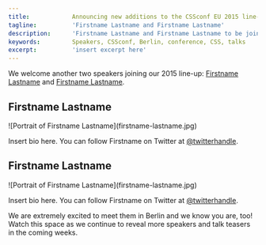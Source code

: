 ```yaml
---
title:            Announcing new additions to the CSSconf EU 2015 line-up
tagline:          'Firstname Lastname and Firstname Lastname'
description:      'Firstname Lastname and Firstname Lastname to be joining us on stage in Berlin this September'
keywords:         Speakers, CSSconf, Berlin, conference, CSS, talks
excerpt:          'insert excerpt here'
---
```


We welcome another two speakers joining our 2015 line-up: <a href="#" target="_blank">Firstname Lastname</a> and <a href="#" target="_blank">Firstname Lastname</a>.

## Firstname Lastname

<div class="blog-img blog-img--right">
  ![Portrait of Firstname Lastname](firstname-lastname.jpg)
</div>

Insert bio here. You can follow Firstname on Twitter at <a href="#" target="_blank">@twitterhandle</a>.

## Firstname Lastname

<div class="blog-img blog-img--right">
  ![Portrait of Firstname Lastname](firstname-lastname.jpg)
</div>

Insert bio here. You can follow Firstname on Twitter at <a href="#" target="_blank">@twitterhandle</a>.

We are extremely excited to meet them in Berlin and we know you are, too! Watch this space as we continue to reveal more speakers and talk teasers in the coming weeks.
